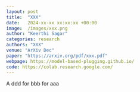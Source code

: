 ```yaml
---
layout: post
title:  "XXX"
date:   2024-xx-xx xx:xx:xx +00:00
image:  /images/xxx.png
author: "Keerthi Sagar"
categories: research
authors: "XXX"
venue: "ArXiv Dec"
paper: "https://arxiv.org/pdf/xxx.pdf"
webpage: https://model-based-plugging.github.io/
code: https://colab.research.google.com/
---
```

A ddd for bbb for aaa
